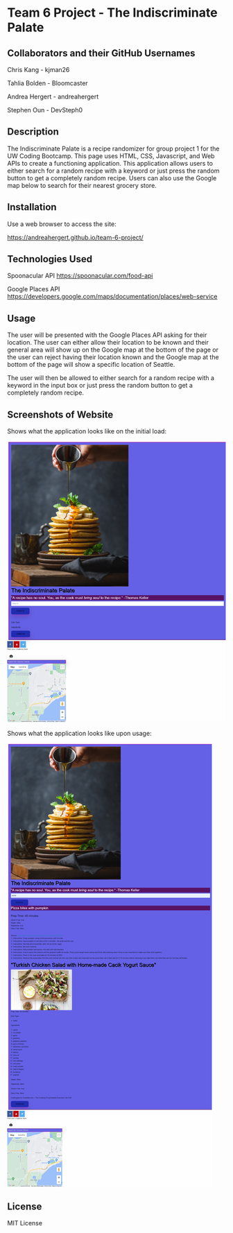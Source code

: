 # Team 6 Project - The Indiscriminate Palate

## Collaborators and their GitHub Usernames
Chris Kang - kjman26

Tahlia Bolden - Bloomcaster

Andrea Hergert - andreahergert

Stephen Oun - DevSteph0

## Description

The Indiscriminate Palate is a recipe randomizer for group project 1 for the UW Coding Bootcamp.  This page uses HTML, CSS, Javascript, and Web APIs to create a functioning application.  This application allows users to either search for a random recipe with a keyword or just press the random button to get a completely random recipe.  Users can also use the Google map below to search for their nearest grocery store.

## Installation
Use a web browser to access the site:

https://andreahergert.github.io/team-6-project/

## Technologies Used
Spoonacular API https://spoonacular.com/food-api

Google Places API https://developers.google.com/maps/documentation/places/web-service


## Usage
The user will be presented with the Google Places API asking for their location.  The user can either allow their location to be known and their general area will show up on the Google map at the bottom of the page or the user can reject having their location known and the Google map at the bottom of the page will show a specific location of Seattle.

The user will then be allowed to either search for a random recipe with a keyword in the input box or just press the random button to get a completely random recipe.

## Screenshots of Website

Shows what the application looks like on the initial load:

![Screenshot](assets/screenshot1.png)

Shows what the application looks like upon usage:

![Screenshot](assets/screenshot2.png)


## License
MIT License
